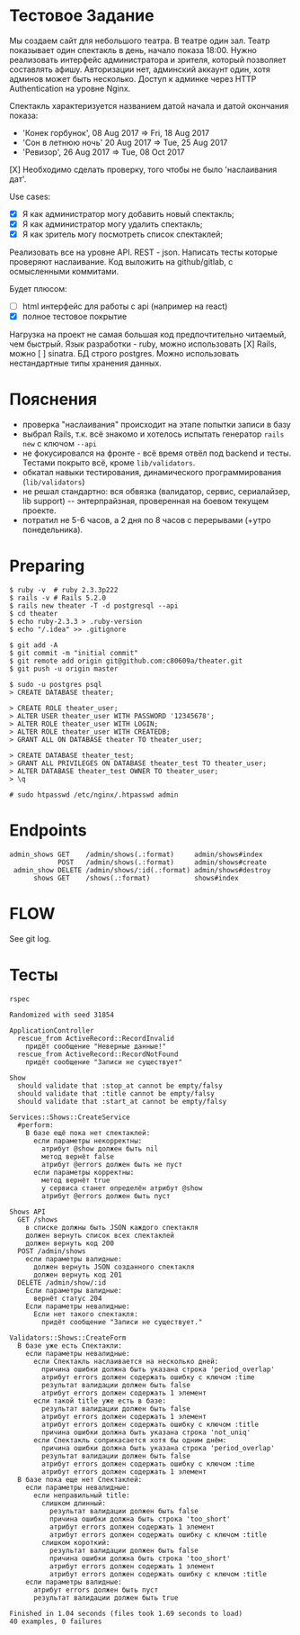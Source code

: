 # Тестовое Задание

Мы создаем сайт для небольшого театра.
В театре один зал. Театр показывает один спектакль в день, начало показа 18:00.
Нужно реализовать интерфейс администратора и зрителя, который позволяет составлять афишу.
Авторизации нет, админский аккаунт один, хотя админов может быть несколько.
Доступ к админке через HTTP Authentication на уровне Nginx.

Спектакль характеризуется названием датой начала и датой окончания показа:
- 'Конек горбунок', 08 Aug 2017 => Fri, 18 Aug 2017
- 'Сон в летнюю ночь' 20 Aug 2017 => Tue, 25 Aug 2017
- 'Ревизор', 26 Aug 2017 => Tue, 08 Oct 2017

[X] Необходимо сделать проверку, того чтобы не было 'наслаивания дат'.

Use cases:
- [X] Я как администратор могу добавить новый спектакль;
- [X] Я как администратор могу удалить спектакль;
- [X] Я как зритель могу посмотреть список спектаклей;

Реализовать все на уровне API. REST - json.
Написать тесты которые проверяют наслаивание.
Код выложить на github/gitlab, с осмысленными коммитами.

Будет плюсом:

- [ ] html интерфейс для работы с api (например на react)
- [X] полное тестовое покрытие

Нагрузка на проект не самая большая код предпочтительно читаемый, чем быстрый.
Язык разработки - ruby, можно использовать [X] Rails, можно [ ] sinatra. БД строго postgres.
Можно использовать нестандартные типы хранения данных.

# Пояснения

- проверка "наслаивания" происходит на этапе попытки записи в базу
- выбрал Rails, т.к. всё знакомо и хотелось испытать генератор `rails new` с ключом `--api`
- не фокусировался на фронте - всё время отвёл под backend и тесты. Тестами покрыто всё, кроме `lib/validators`. 
- обкатал навыки тестирования, динамического программирования (`lib/validators`)
- не решал стандартно: вся обвязка (валидатор, сервис, сериалайзер, lib support) -- энтерпрайзная, проверенная на боевом текущем проекте.
- потратил не 5-6 часов, а 2 дня по 8 часов с перерывами (+утро понедельника).

# Preparing

```
$ ruby -v  # ruby 2.3.3p222
$ rails -v # Rails 5.2.0
$ rails new theater -T -d postgresql --api
$ cd theater
$ echo ruby-2.3.3 > .ruby-version
$ echo "/.idea" >> .gitignore

$ git add -A
$ git commit -m "initial commit"
$ git remote add origin git@github.com:c80609a/theater.git
$ git push -u origin master

$ sudo -u postgres psql
> CREATE DATABASE theater;

> CREATE ROLE theater_user;
> ALTER USER theater_user WITH PASSWORD '12345678';
> ALTER ROLE theater_user WITH LOGIN;
> ALTER ROLE theater_user WITH CREATEDB;
> GRANT ALL ON DATABASE theater TO theater_user;

> CREATE DATABASE theater_test;
> GRANT ALL PRIVILEGES ON DATABASE theater_test TO theater_user;
> ALTER DATABASE theater_test OWNER TO theater_user;
> \q

# sudo htpasswd /etc/nginx/.htpasswd admin
```

# Endpoints

```
admin_shows GET    /admin/shows(.:format)     admin/shows#index
            POST   /admin/shows(.:format)     admin/shows#create
 admin_show DELETE /admin/shows/:id(.:format) admin/shows#destroy
      shows GET    /shows(.:format)           shows#index
```

# FLOW

See git log.

# Тесты

```
rspec

Randomized with seed 31854

ApplicationController
  rescue_from ActiveRecord::RecordInvalid
    придёт сообщение "Неверные данные!"
  rescue_from ActiveRecord::RecordNotFound
    придёт сообщение "Записи не существует"

Show
  should validate that :stop_at cannot be empty/falsy
  should validate that :title cannot be empty/falsy
  should validate that :start_at cannot be empty/falsy

Services::Shows::CreateService
  #perform:
    В базе ещё пока нет спектаклей:
      если параметры некорректны:
        атрибут @show должен быть nil
        метод вернёт false
        атрибут @errors должен быть не пуст
      если параметры корректны:
        метод вернёт true
        у сервиса станет определён атрибут @show
        атрибут @errors должен быть пуст

Shows API
  GET /shows
    в списке должны быть JSON каждого спектакля
    должен вернуть список всех спектаклей
    должен вернуть код 200
  POST /admin/shows
    если параметры валидные:
      должен вернуть JSON созданного спектакля
      должен вернуть код 201
  DELETE /admin/show/:id
    Если параметры валидные:
      вернёт статус 204
    Если параметры невалидные:
      Если нет такого спектакля:
        придёт сообщение "Записи не существует."

Validators::Shows::CreateForm
  В базе уже есть Спектакли:
    если параметры невалидные:
      если Спектакль наслаивается на несколько дней:
        причина ошибки должна быть указана строка 'period_overlap'
        атрибут errors должен содержать ошибку с ключом :time
        результат валидации должен быть false
        атрибут errors должен содержать 1 элемент
      если такой title уже есть в базе:
        результат валидации должен быть false
        атрибут errors должен содержать 1 элемент
        атрибут errors должен содержать ошибку с ключом :title
        причина ошибки должна быть указана строка 'not_uniq'
      если Спектакль соприкасается хотя бы одним днём:
        причина ошибки должна быть указана строка 'period_overlap'
        результат валидации должен быть false
        атрибут errors должен содержать ошибку с ключом :time
        атрибут errors должен содержать 1 элемент
  В базе пока еще нет Спектаклей:
    если параметры невалидные:
      если неправильный title:
        слишком длинный:
          результат валидации должен быть false
          причина ошибки должна быть строка 'too_short'
          атрибут errors должен содержать 1 элемент
          атрибут errors должен содержать ошибку с ключом :title
        слишком короткий:
          результат валидации должен быть false
          причина ошибки должна быть строка 'too_short'
          атрибут errors должен содержать 1 элемент
          атрибут errors должен содержать ошибку с ключом :title
    если параметры валидные:
      атрибут errors должен быть пуст
      результат валидации должен быть true

Finished in 1.04 seconds (files took 1.69 seconds to load)
40 examples, 0 failures
```
